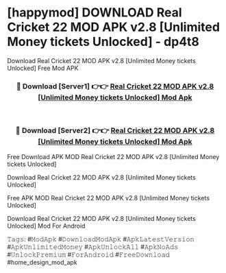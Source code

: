 # [happymod] DOWNLOAD Real Cricket 22 MOD APK v2.8 [Unlimited Money tickets Unlocked] - dp4t8
Download Real Cricket 22 MOD APK v2.8 [Unlimited Money tickets Unlocked] Free Mod APK

<div align="center">
<h3>🔴 Download [Server1] 👉👉 <a href="https://apk-comot.site?title=Real_Cricket_22_MOD_APK_v2.8_[Unlimited_Money_tickets_Unlocked]">Real Cricket 22 MOD APK v2.8 [Unlimited Money tickets Unlocked] Mod Apk</a></h3><br>

<h3>🔴 Download [Server2] 👉👉 <a href="https://apk-comot.site?title=Real_Cricket_22_MOD_APK_v2.8_[Unlimited_Money_tickets_Unlocked]">Real Cricket 22 MOD APK v2.8 [Unlimited Money tickets Unlocked] Mod Apk</a></h3>
</div>


Free Download APK MOD Real Cricket 22 MOD APK v2.8 [Unlimited Money tickets Unlocked]

Download Real Cricket 22 MOD APK v2.8 [Unlimited Money tickets Unlocked] 

Free APK MOD Real Cricket 22 MOD APK v2.8 [Unlimited Money tickets Unlocked] 

Download Real Cricket 22 MOD APK v2.8 [Unlimited Money tickets Unlocked] Mod For Android

𝚃𝚊𝚐𝚜: #𝙼𝚘𝚍𝙰𝚙𝚔 #𝙳𝚘𝚠𝚗𝚕𝚘𝚊𝚍𝙼𝚘𝚍𝙰𝚙𝚔 #𝙰𝚙𝚔𝙻𝚊𝚝𝚎𝚜𝚝𝚅𝚎𝚛𝚜𝚒𝚘𝚗 #𝙰𝚙𝚔𝚄𝚗𝚕𝚒𝚖𝚒𝚝𝚎𝚍𝙼𝚘𝚗𝚎𝚢 #𝙰𝚙𝚔𝚄𝚗𝚕𝚘𝚌𝚔𝙰𝚕𝚕 #𝙰𝚙𝚔𝙽𝚘𝙰𝚍𝚜 #𝚄𝚗𝚕𝚘𝚌𝚔𝙿𝚛𝚎𝚖𝚒𝚞𝚖 #𝙵𝚘𝚛𝙰𝚗𝚍𝚛𝚘𝚒𝚍 #𝙵𝚛𝚎𝚎𝙳𝚘𝚠𝚗𝚕𝚘𝚊𝚍 #home_design_mod_apk